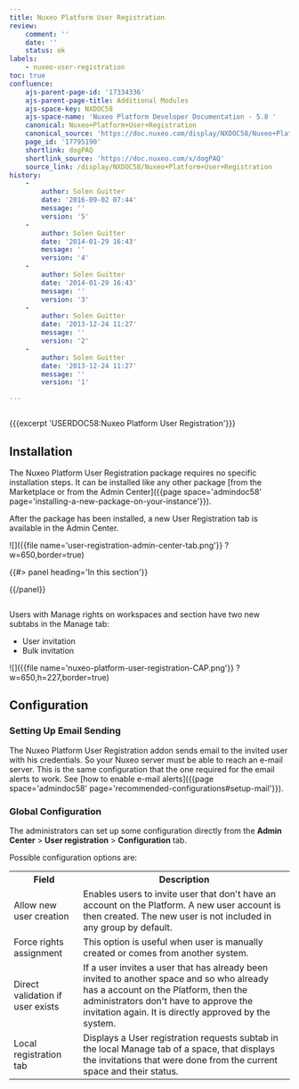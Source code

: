 ```yaml
---
title: Nuxeo Platform User Registration
review:
    comment: ''
    date: ''
    status: ok
labels:
    - nuxeo-user-registration
toc: true
confluence:
    ajs-parent-page-id: '17334336'
    ajs-parent-page-title: Additional Modules
    ajs-space-key: NXDOC58
    ajs-space-name: 'Nuxeo Platform Developer Documentation - 5.8 '
    canonical: Nuxeo+Platform+User+Registration
    canonical_source: 'https://doc.nuxeo.com/display/NXDOC58/Nuxeo+Platform+User+Registration'
    page_id: '17795190'
    shortlink: dogPAQ
    shortlink_source: 'https://doc.nuxeo.com/x/dogPAQ'
    source_link: /display/NXDOC58/Nuxeo+Platform+User+Registration
history:
    - 
        author: Solen Guitter
        date: '2016-09-02 07:44'
        message: ''
        version: '5'
    - 
        author: Solen Guitter
        date: '2014-01-29 16:43'
        message: ''
        version: '4'
    - 
        author: Solen Guitter
        date: '2014-01-29 16:43'
        message: ''
        version: '3'
    - 
        author: Solen Guitter
        date: '2013-12-24 11:27'
        message: ''
        version: '2'
    - 
        author: Solen Guitter
        date: '2013-12-24 11:27'
        message: ''
        version: '1'

---
```

<div class="row"><div class="column medium-8">

{{{excerpt 'USERDOC58:Nuxeo Platform User Registration'}}}

## Installation

The Nuxeo Platform User Registration package requires no specific installation steps. It can be installed like any other package [from the Marketplace or from the Admin Center]({{page space='admindoc58' page='installing-a-new-package-on-your-instance'}}).

After the package has been installed, a new User Registration tab is available in the Admin Center.

![]({{file name='user-registration-admin-center-tab.png'}} ?w=650,border=true)

</div><div class="column medium-4">{{#> panel heading='In this section'}}

{{/panel}}</div></div>

Users with Manage rights on workspaces and section have two new subtabs in the Manage tab:

*   User invitation
*   Bulk invitation

![]({{file name='nuxeo-platform-user-registration-CAP.png'}} ?w=650,h=227,border=true)

## Configuration

### Setting Up Email Sending

The Nuxeo Platform User Registration addon sends email to the invited user with his credentials. So your Nuxeo server must be able to reach an e-mail server. This is the same configuration that the one required for the email alerts to work. See [how to enable e-mail alerts]({{page space='admindoc58' page='recommended-configurations#setup-mail'}}).

### Global Configuration

The administrators can set up some configuration directly from the **Admin Center** > **User registration** > **Configuration** tab.

Possible configuration options are:

<table><tbody><tr><th colspan="1">Field</th><th colspan="1">Description</th></tr><tr><td colspan="1">Allow new user creation</td><td colspan="1">Enables users to invite user that don't have an account on the Platform. A new user account is then created. The new user is not included in any group by default.</td></tr><tr><td colspan="1">Force rights assignment</td><td colspan="1">This option is useful when user is manually created or comes from another system.</td></tr><tr><td colspan="1">Direct validation if user exists</td><td colspan="1">If a user invites a user that has already been invited to another space and so who already has a account on the Platform, then the administrators don't have to approve the invitation again. It is directly approved by the system.</td></tr><tr><td colspan="1">Local registration tab</td><td colspan="1">Displays a User registration requests subtab in the local Manage tab of a space, that displays the invitations that were done from the current space and their status.</td></tr></tbody></table>